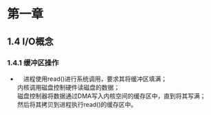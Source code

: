 # 第一章
## 1.4&nbsp;I/O概念
### 1.4.1&nbsp;缓冲区操作
* &emsp;进程使用read()进行系统调用，要求其将缓冲区填满；  
内核调用磁盘控制硬件读磁盘的数据；  
磁盘控制器将数据通过DMA写入内核空间的缓存区中，直到将其写满；  
然后将其拷贝到进程执行read()的缓存区中。

